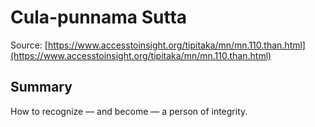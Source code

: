 # Cula-punnama Sutta

Source: [https://www.accesstoinsight.org/tipitaka/mn/mn.110.than.html](https://www.accesstoinsight.org/tipitaka/mn/mn.110.than.html)

## Summary
How to recognize — and become — a person of integrity.